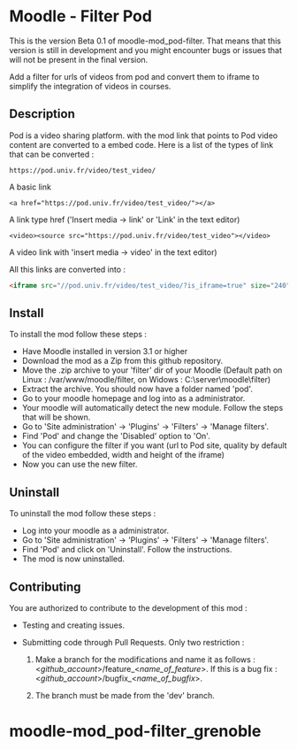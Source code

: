 # Moodle - Filter Pod
This is the version Beta 0.1 of moodle-mod_pod-filter. That means that this version is still in development and you might encounter bugs or issues that will not be present in the final version. 

Add a filter for urls of videos from pod and convert them to iframe to simplify the integration of videos in courses.

## Description
Pod is a video sharing platform. with the mod link that points to Pod video content are converted to a embed code. Here is a list of the types of link that can be converted :

```
https://pod.univ.fr/video/test_video/
```
A basic link
```
<a href="https://pod.univ.fr/video/test_video/"></a>
```
A link type href ('Insert media -> link' or 'Link' in the text editor)
```
<video><source src="https://pod.univ.fr/video/test_video"></video>
```
A video link with 'insert media -> video' in the text editor)

All this links are converted into :
```html
<iframe src="//pod.univ.fr/video/test_video/?is_iframe=true" size="240" width="640" height="360" style="padding: 0; margin: 0; border:0" allowfullscreen ></iframe>
```

## Install
To install the mod follow these steps :
* Have Moodle installed in version 3.1 or higher
* Download the mod as a Zip from this github repository.
* Move the .zip archive to your 'filter' dir of your Moodle (Default path on Linux : /var/www/moodle/filter, on Widows : C:\server\moodle\filter)
* Extract the archive. You should now have a folder named 'pod'.
* Go to your moodle homepage and log into as a administrator.
* Your moodle will automatically detect the new module. Follow the steps that will be shown.
* Go to 'Site administration' -> 'Plugins' -> 'Filters' -> 'Manage filters'.
* Find 'Pod' and change the 'Disabled' option to 'On'.
* You can configure the filter if you want (url to Pod site, quality by default of the video embedded, width and height of the iframe)
* Now you can use the new filter.

## Uninstall
To uninstall the mod follow these steps :
* Log into your moodle as a administrator.
* Go to 'Site administration' -> 'Plugins' -> 'Filters' -> 'Manage filters'.
* Find 'Pod' and click on 'Uninstall'. Follow the instructions.
* The mod is now uninstalled.

## Contributing
You are authorized to contribute to the development of this mod :
* Testing and creating issues. 
* Submitting code through Pull Requests. Only two restriction :

  1. Make a branch for the modifications and name it as follows : <_github_account_>/feature_<_name_of_feature_>. If this is a bug fix : <_github_account_>/bugfix_<_name_of_bugfix_>.
  
  2. The branch must be made from the 'dev' branch.
# moodle-mod_pod-filter_grenoble
